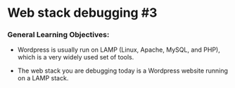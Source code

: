 Web stack debugging #3
======================

### General Learning Objectives:

- Wordpress is usually run on LAMP (Linux, Apache, MySQL, and PHP), which is a very widely used set of tools.

- The web stack you are debugging today is a Wordpress website running on a LAMP stack.
